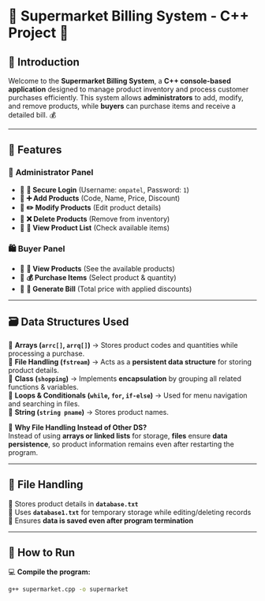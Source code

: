 # 🛒 Supermarket Billing System - C++ Project 🎯  

## 🚀 Introduction  
Welcome to the **Supermarket Billing System**, a **C++ console-based application** designed to manage product inventory and process customer purchases efficiently. This system allows **administrators** to add, modify, and remove products, while **buyers** can purchase items and receive a detailed bill. 💰  

---

## 🎯 Features  

### 🏢 **Administrator Panel**  
- 🔹 **🔐 Secure Login** (Username: `ompatel`, Password: `1`)  
- 🔹 **➕ Add Products** (Code, Name, Price, Discount)  
- 🔹 **✏️ Modify Products** (Edit product details)  
- 🔹 **❌ Delete Products** (Remove from inventory)  
- 🔹 **📜 View Product List** (Check available items)  

### 🛍️ **Buyer Panel**  
- 🛒 **📜 View Products** (See the available products)  
- 🛒 **💰 Purchase Items** (Select product & quantity)  
- 🛒 **🧾 Generate Bill** (Total price with applied discounts)  

---

## 🗃️ Data Structures Used  

📌 **Arrays (`arrc[]`, `arrq[]`)** → Stores product codes and quantities while processing a purchase.  
📌 **File Handling (`fstream`)** → Acts as a **persistent data structure** for storing product details.  
📌 **Class (`shopping`)** → Implements **encapsulation** by grouping all related functions & variables.  
📌 **Loops & Conditionals (`while`, `for`, `if-else`)** → Used for menu navigation and searching in files.  
📌 **String (`string pname`)** → Stores product names.  

🔹 **Why File Handling Instead of Other DS?**  
Instead of using **arrays or linked lists** for storage, **files** ensure **data persistence**, so product information remains even after restarting the program.  

---

## 📂 File Handling  
📌 Stores product details in **`database.txt`**  
📌 Uses **`database1.txt`** for temporary storage while editing/deleting records  
📌 Ensures **data is saved even after program termination**  

---

## 🔑 How to Run  
💻 **Compile the program:**  
```bash
g++ supermarket.cpp -o supermarket
